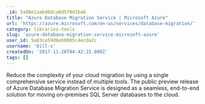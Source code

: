 ```yaml
---
_id: 5a88e1aabd6dca0d5f0d1ba6
title: "Azure Database Migration Service | Microsoft Azure"
url: 'https://azure.microsoft.com/en-us/services/database-migration/'
category: libraries-tools
slug: 'azure-database-migration-service-microsoft-azure'
user_id: 5a83ce59d6eb0005c4ecda2c
username: 'bill-s'
createdOn: '2017-11-26T04:42:15.000Z'
tags: []
---
```


Reduce the complexity of your cloud migration by using a single comprehensive service instead of multiple tools. The public preview release of Azure Database Migration Service is designed as a seamless, end-to-end solution for moving on-premises SQL Server databases to the cloud.

